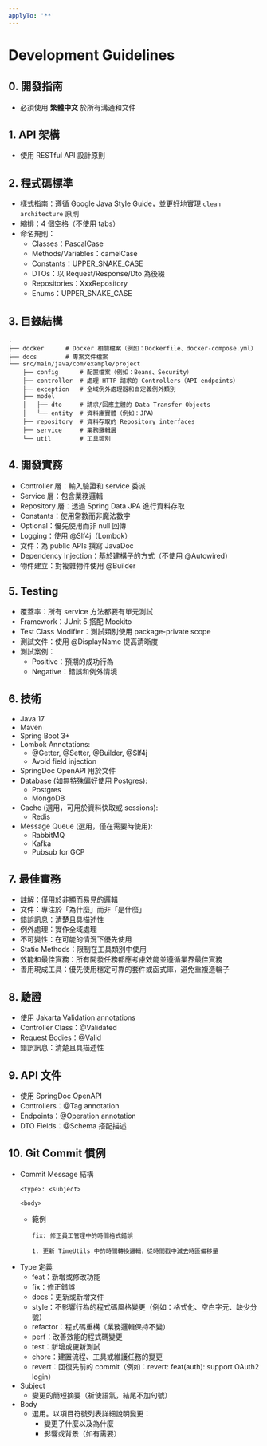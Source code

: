 ```yaml
---
applyTo: '**'
---
```

# Development Guidelines

## 0. 開發指南

- 必須使用 **繁體中文** 於所有溝通和文件

## 1. API 架構

- 使用 RESTful API 設計原則

## 2. 程式碼標準

- 樣式指南：遵循 Google Java Style Guide，並更好地實現 `clean architecture` 原則
- 縮排：4 個空格（不使用 tabs）
- 命名規則：
    - Classes：PascalCase
    - Methods/Variables：camelCase
    - Constants：UPPER_SNAKE_CASE
    - DTOs：以 Request/Response/Dto 為後綴
    - Repositories：XxxRepository
    - Enums：UPPER_SNAKE_CASE

## 3. 目錄結構

```text
.
├── docker      # Docker 相關檔案（例如：Dockerfile、docker-compose.yml）
├── docs        # 專案文件檔案
└── src/main/java/com/example/project
    ├── config      # 配置檔案（例如：Beans、Security）
    ├── controller  # 處理 HTTP 請求的 Controllers（API endpoints）
    ├── exception   # 全域例外處理器和自定義例外類別
    ├── model
    │   ├── dto     # 請求/回應主體的 Data Transfer Objects
    │   └── entity  # 資料庫實體（例如：JPA）
    ├── repository  # 資料存取的 Repository interfaces
    ├── service     # 業務邏輯層
    └── util        # 工具類別
```

## 4. 開發實務

- Controller 層：輸入驗證和 service 委派
- Service 層：包含業務邏輯
- Repository 層：透過 Spring Data JPA 進行資料存取
- Constants：使用常數而非魔法數字
- Optional：優先使用而非 null 回傳
- Logging：使用 @Slf4j（Lombok）
- 文件：為 public APIs 撰寫 JavaDoc
- Dependency Injection：基於建構子的方式（不使用 @Autowired）
- 物件建立：對複雜物件使用 @Builder

## 5. Testing

- 覆蓋率：所有 service 方法都要有單元測試
- Framework：JUnit 5 搭配 Mockito
- Test Class Modifier：測試類別使用 package-private scope
- 測試文件：使用 @DisplayName 提高清晰度
- 測試案例：
    - Positive：預期的成功行為
    - Negative：錯誤和例外情境

## 6. 技術

- Java 17
- Maven
- Spring Boot 3+
- Lombok Annotations:
    - @Getter, @Setter, @Builder, @Slf4j
    - Avoid field injection
- SpringDoc OpenAPI 用於文件
- Database (如無特殊偏好使用 Postgres):
  - Postgres
  - MongoDB
- Cache (選用，可用於資料快取或 sessions):
  - Redis
- Message Queue (選用，僅在需要時使用):
  - RabbitMQ
  - Kafka
  - Pubsub for GCP

## 7. 最佳實務

- 註解：僅用於非顯而易見的邏輯
- 文件：專注於「為什麼」而非「是什麼」
- 錯誤訊息：清楚且具描述性
- 例外處理：實作全域處理
- 不可變性：在可能的情況下優先使用
- Static Methods：限制在工具類別中使用
- 效能和最佳實務：所有開發任務都應考慮效能並遵循業界最佳實務
- 善用現成工具：優先使用穩定可靠的套件或函式庫，避免重複造輪子

## 8. 驗證

- 使用 Jakarta Validation annotations
- Controller Class：@Validated
- Request Bodies：@Valid
- 錯誤訊息：清楚且具描述性

## 9. API 文件

- 使用 SpringDoc OpenAPI
- Controllers：@Tag annotation
- Endpoints：@Operation annotation
- DTO Fields：@Schema 搭配描述

## 10. Git Commit 慣例
- Commit Message 結構
  ```text
  <type>: <subject>

  <body>
  ```
    - 範例
      ```text
      fix: 修正員工管理中的時間格式錯誤

      1. 更新 TimeUtils 中的時間轉換邏輯，從時間戳中減去時區偏移量
      ```
- Type 定義
    - feat：新增或修改功能
    - fix：修正錯誤
    - docs：更新或新增文件
    - style：不影響行為的程式碼風格變更（例如：格式化、空白字元、缺少分號）
    - refactor：程式碼重構（業務邏輯保持不變）
    - perf：改善效能的程式碼變更
    - test：新增或更新測試
    - chore：建置流程、工具或維護任務的變更
    - revert：回復先前的 commit（例如：revert: feat(auth): support OAuth2 login）
- Subject
    - 變更的簡短摘要（祈使語氣，結尾不加句號）
- Body
    - 選用。以項目符號列表詳細說明變更：
        - 變更了什麼以及為什麼
        - 影響或背景（如有需要）
